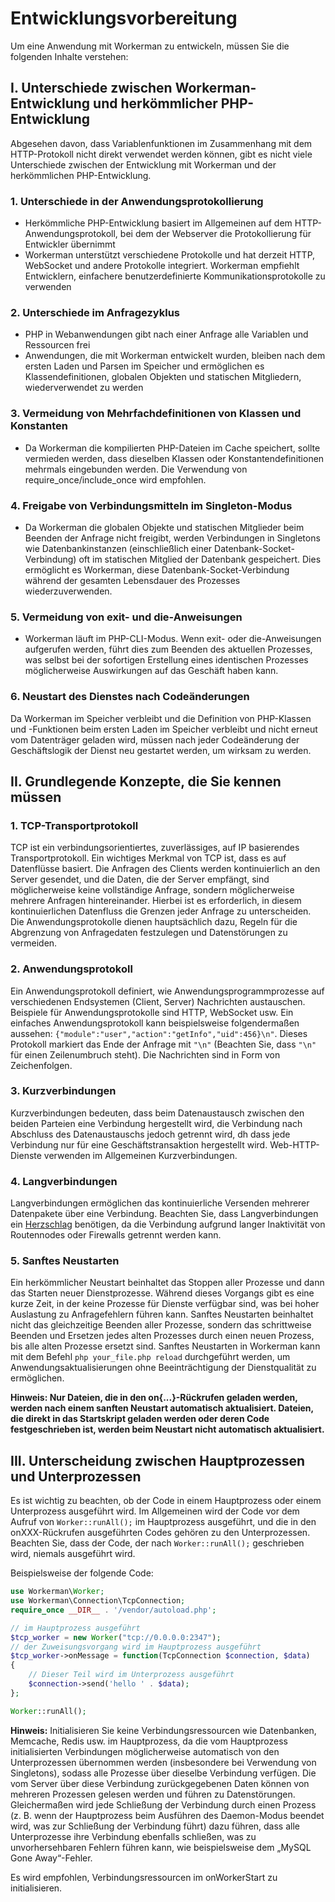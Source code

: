 # Entwicklungsvorbereitung

Um eine Anwendung mit Workerman zu entwickeln, müssen Sie die folgenden Inhalte verstehen:

## I. Unterschiede zwischen Workerman-Entwicklung und herkömmlicher PHP-Entwicklung

Abgesehen davon, dass Variablenfunktionen im Zusammenhang mit dem HTTP-Protokoll nicht direkt verwendet werden können, gibt es nicht viele Unterschiede zwischen der Entwicklung mit Workerman und der herkömmlichen PHP-Entwicklung.

### 1. Unterschiede in der Anwendungsprotokollierung
- Herkömmliche PHP-Entwicklung basiert im Allgemeinen auf dem HTTP-Anwendungsprotokoll, bei dem der Webserver die Protokollierung für Entwickler übernimmt
- Workerman unterstützt verschiedene Protokolle und hat derzeit HTTP, WebSocket und andere Protokolle integriert. Workerman empfiehlt Entwicklern, einfachere benutzerdefinierte Kommunikationsprotokolle zu verwenden

### 2. Unterschiede im Anfragezyklus
- PHP in Webanwendungen gibt nach einer Anfrage alle Variablen und Ressourcen frei
- Anwendungen, die mit Workerman entwickelt wurden, bleiben nach dem ersten Laden und Parsen im Speicher und ermöglichen es Klassendefinitionen, globalen Objekten und statischen Mitgliedern, wiederverwendet zu werden

### 3. Vermeidung von Mehrfachdefinitionen von Klassen und Konstanten
- Da Workerman die kompilierten PHP-Dateien im Cache speichert, sollte vermieden werden, dass dieselben Klassen oder Konstantendefinitionen mehrmals eingebunden werden. Die Verwendung von require_once/include_once wird empfohlen.

### 4. Freigabe von Verbindungsmitteln im Singleton-Modus
- Da Workerman die globalen Objekte und statischen Mitglieder beim Beenden der Anfrage nicht freigibt, werden Verbindungen in Singletons wie Datenbankinstanzen (einschließlich einer Datenbank-Socket-Verbindung) oft im statischen Mitglied der Datenbank gespeichert. Dies ermöglicht es Workerman, diese Datenbank-Socket-Verbindung während der gesamten Lebensdauer des Prozesses wiederzuverwenden.

### 5. Vermeidung von exit- und die-Anweisungen
- Workerman läuft im PHP-CLI-Modus. Wenn exit- oder die-Anweisungen aufgerufen werden, führt dies zum Beenden des aktuellen Prozesses, was selbst bei der sofortigen Erstellung eines identischen Prozesses möglicherweise Auswirkungen auf das Geschäft haben kann.

### 6. Neustart des Dienstes nach Codeänderungen
Da Workerman im Speicher verbleibt und die Definition von PHP-Klassen und -Funktionen beim ersten Laden im Speicher verbleibt und nicht erneut vom Datenträger geladen wird, müssen nach jeder Codeänderung der Geschäftslogik der Dienst neu gestartet werden, um wirksam zu werden.

## II. Grundlegende Konzepte, die Sie kennen müssen

### 1. TCP-Transportprotokoll
TCP ist ein verbindungsorientiertes, zuverlässiges, auf IP basierendes Transportprotokoll. Ein wichtiges Merkmal von TCP ist, dass es auf Datenflüsse basiert. Die Anfragen des Clients werden kontinuierlich an den Server gesendet, und die Daten, die der Server empfängt, sind möglicherweise keine vollständige Anfrage, sondern möglicherweise mehrere Anfragen hintereinander. Hierbei ist es erforderlich, in diesem kontinuierlichen Datenfluss die Grenzen jeder Anfrage zu unterscheiden. Die Anwendungsprotokolle dienen hauptsächlich dazu, Regeln für die Abgrenzung von Anfragedaten festzulegen und Datenstörungen zu vermeiden.

### 2. Anwendungsprotokoll
Ein Anwendungsprotokoll definiert, wie Anwendungsprogrammprozesse auf verschiedenen Endsystemen (Client, Server) Nachrichten austauschen. Beispiele für Anwendungsprotokolle sind HTTP, WebSocket usw. Ein einfaches Anwendungsprotokoll kann beispielsweise folgendermaßen aussehen: ```{"module":"user","action":"getInfo","uid":456}\n"```. Dieses Protokoll markiert das Ende der Anfrage mit ```"\n"``` (Beachten Sie, dass ```"\n"``` für einen Zeilenumbruch steht). Die Nachrichten sind in Form von Zeichenfolgen.

### 3. Kurzverbindungen
Kurzverbindungen bedeuten, dass beim Datenaustausch zwischen den beiden Parteien eine Verbindung hergestellt wird, die Verbindung nach Abschluss des Datenaustauschs jedoch getrennt wird, dh dass jede Verbindung nur für eine Geschäftstransaktion hergestellt wird. Web-HTTP-Dienste verwenden im Allgemeinen Kurzverbindungen.

### 4. Langverbindungen
Langverbindungen ermöglichen das kontinuierliche Versenden mehrerer Datenpakete über eine Verbindung. Beachten Sie, dass Langverbindungen ein [Herzschlag](../faq/heartbeat.md) benötigen, da die Verbindung aufgrund langer Inaktivität von Routennodes oder Firewalls getrennt werden kann.

### 5. Sanftes Neustarten
Ein herkömmlicher Neustart beinhaltet das Stoppen aller Prozesse und dann das Starten neuer Dienstprozesse. Während dieses Vorgangs gibt es eine kurze Zeit, in der keine Prozesse für Dienste verfügbar sind, was bei hoher Auslastung zu Anfragefehlern führen kann. Sanftes Neustarten beinhaltet nicht das gleichzeitige Beenden aller Prozesse, sondern das schrittweise Beenden und Ersetzen jedes alten Prozesses durch einen neuen Prozess, bis alle alten Prozesse ersetzt sind.
Sanftes Neustarten in Workerman kann mit dem Befehl ```php your_file.php reload``` durchgeführt werden, um Anwendungsaktualisierungen ohne Beeinträchtigung der Dienstqualität zu ermöglichen.

**Hinweis: Nur Dateien, die in den on{...}-Rückrufen geladen werden, werden nach einem sanften Neustart automatisch aktualisiert. Dateien, die direkt in das Startskript geladen werden oder deren Code festgeschrieben ist, werden beim Neustart nicht automatisch aktualisiert.**

## III. Unterscheidung zwischen Hauptprozessen und Unterprozessen
Es ist wichtig zu beachten, ob der Code in einem Hauptprozess oder einem Unterprozess ausgeführt wird. Im Allgemeinen wird der Code vor dem Aufruf von ```Worker::runAll();``` im Hauptprozess ausgeführt, und die in den onXXX-Rückrufen ausgeführten Codes gehören zu den Unterprozessen. Beachten Sie, dass der Code, der nach ```Worker::runAll();``` geschrieben wird, niemals ausgeführt wird.

Beispielsweise der folgende Code:
```php
use Workerman\Worker;
use Workerman\Connection\TcpConnection;
require_once __DIR__ . '/vendor/autoload.php';

// im Hauptprozess ausgeführt
$tcp_worker = new Worker("tcp://0.0.0.0:2347");
// der Zuweisungsvorgang wird im Hauptprozess ausgeführt
$tcp_worker->onMessage = function(TcpConnection $connection, $data)
{
    // Dieser Teil wird im Unterprozess ausgeführt
    $connection->send('hello ' . $data);
};

Worker::runAll();
```

**Hinweis:** Initialisieren Sie keine Verbindungsressourcen wie Datenbanken, Memcache, Redis usw. im Hauptprozess, da die vom Hauptprozess initialisierten Verbindungen möglicherweise automatisch von den Unterprozessen übernommen werden (insbesondere bei Verwendung von Singletons), sodass alle Prozesse über dieselbe Verbindung verfügen. Die vom Server über diese Verbindung zurückgegebenen Daten können von mehreren Prozessen gelesen werden und führen zu Datenstörungen. Gleichermaßen wird jede Schließung der Verbindung durch einen Prozess (z. B. wenn der Hauptprozess beim Ausführen des Daemon-Modus beendet wird, was zur Schließung der Verbindung führt) dazu führen, dass alle Unterprozesse ihre Verbindung ebenfalls schließen, was zu unvorhersehbaren Fehlern führen kann, wie beispielsweise dem „MySQL Gone Away“-Fehler.

Es wird empfohlen, Verbindungsressourcen im onWorkerStart zu initialisieren.


